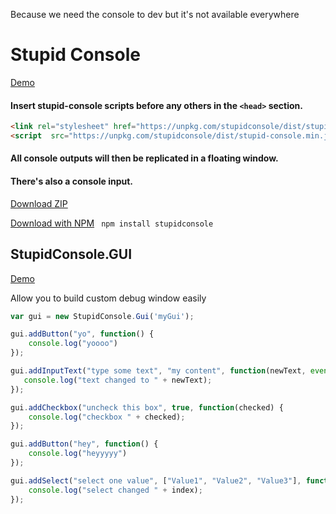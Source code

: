 Because we need the console to dev but it's not available everywhere

# Stupid Console 
[Demo](https://codepen.io/levavasseur/pen/rqEvVe)

#### Insert stupid-console scripts before any others in the ```<head>``` section.

```html
<link rel="stylesheet" href="https://unpkg.com/stupidconsole/dist/stupid-console.min.css">
<script  src="https://unpkg.com/stupidconsole/dist/stupid-console.min.js"></script>
``` 

#### All console outputs will then be replicated in a floating window.
#### There's also a console input.

[Download ZIP](https://github.com/axeon-software/StupidConsole/releases)

[Download with NPM](https://www.npmjs.com/package/stupidconsole) ``` npm install stupidconsole```

## StupidConsole.GUI 
[Demo](https://codepen.io/levavasseur/pen/YJoLpL)

Allow you to build custom debug window easily 

```js
var gui = new StupidConsole.Gui('myGui');

gui.addButton("yo", function() {
    console.log("yoooo")
});

gui.addInputText("type some text", "my content", function(newText, event) {
   console.log("text changed to " + newText);
});

gui.addCheckbox("uncheck this box", true, function(checked) {
    console.log("checkbox " + checked);
});

gui.addButton("hey", function() {
    console.log("heyyyyy")
});

gui.addSelect("select one value", ["Value1", "Value2", "Value3"], function(index) {
    console.log("select changed " + index);
});

```
